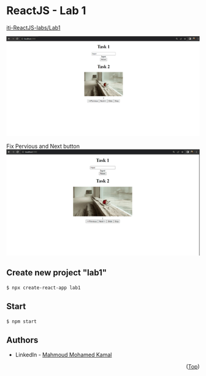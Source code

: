 # ReactJS - Lab 1
[iti-ReactJS-labs/Lab1](https://github.com/MahmoudFierro98/iti-ReactJS-labs/tree/main/Lab1)

![screen-gif](./Lab1.gif)

Fix Pervious and Next button \
![screen-gif](./Lab1_fix.gif)

## Create new project "lab1"
```
$ npx create-react-app lab1
```

## Start 
```
$ npm start
``` 

## Authors
* LinkedIn - [Mahmoud Mohamed Kamal](https://www.linkedin.com/in/mahmoudfierro98)

<p align="right">(<a href="#top">Top</a>)</p>
